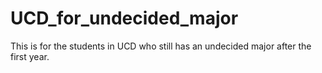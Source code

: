 # UCD_for_undecided_major
This is for the students in UCD who still has an undecided major after the first year.
